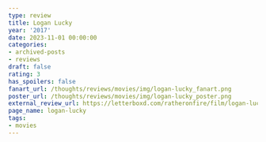 ```yaml
---
type: review
title: Logan Lucky
year: '2017'
date: 2023-11-01 00:00:00
categories:
- archived-posts
- reviews
draft: false
rating: 3
has_spoilers: false
fanart_url: /thoughts/reviews/movies/img/logan-lucky_fanart.png
poster_url: /thoughts/reviews/movies/img/logan-lucky_poster.png
external_review_url: https://letterboxd.com/ratheronfire/film/logan-lucky/
page_name: logan-lucky
tags:
- movies
---
```


